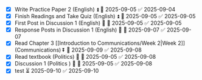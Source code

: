  - [x] Write Practice Paper 2 (English) ⏫ 📅 2025-09-05 ✅ 2025-09-04
 - [x] Finish Readings and Take Quiz (English) ⏫ 📅 2025-09-05 ✅ 2025-09-05
 - [x] First Post in Discussion 1 (English) 🔼 📅 2025-09-05 ✅ 2025-09-05
 - [x] Response Posts in Discussion 1 (English) 🔼 📅 2025-09-07 ✅ 2025-09-07
 - [x] Read Chapter 3 [[Introduction to Communications/Week 2|Week 2]] (Communications) ⏬ 📅 2025-09-09 ✅ 2025-09-08
 - [x] Read textbook (Politics) 🔽 📅 2025-09-05 ✅ 2025-09-08
 - [x] Discussion 1 (Politics ) 🔼 📅 2025-09-05 ✅ 2025-09-08
 - [x] test ⏳ 2025-09-10 ✅ 2025-09-10